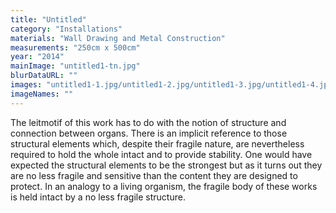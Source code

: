 ```yaml
---
title: "Untitled"
category: "Installations"
materials: "Wall Drawing and Metal Construction"
measurements: "250cm x 500cm"
year: "2014"
mainImage: "untitled1-tn.jpg"
blurDataURL: ""
images: "untitled1-1.jpg/untitled1-2.jpg/untitled1-3.jpg/untitled1-4.jpg/untitled1-5.jpg/untitled1-6.jpg/untitled1-7.jpg"
imageNames: ""
---
```


The leitmotif of this work has to do with the notion of structure and connection between organs. There is an implicit reference to those structural elements which, despite their fragile nature, are nevertheless required to hold the whole intact and to provide stability. One would have expected the structural elements to be the strongest but as it turns out they are no less fragile and sensitive than the content they are designed to protect. In an analogy to a living organism, the fragile body of these works is held intact by a no less fragile structure.
